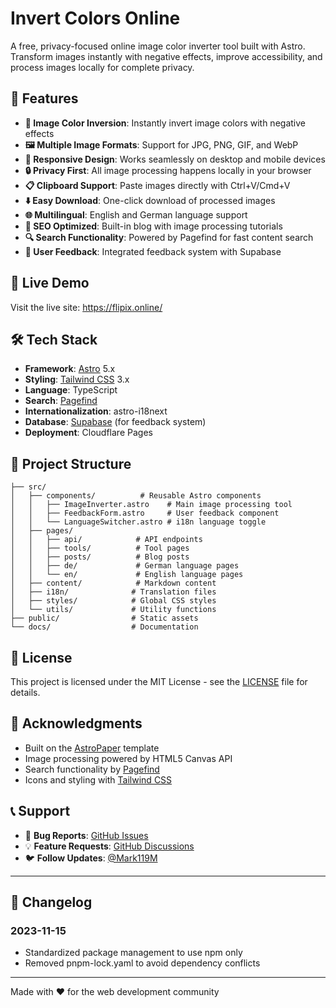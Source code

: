 # Invert Colors Online

A free, privacy-focused online image color inverter tool built with Astro. Transform images instantly with negative effects, improve accessibility, and process images locally for complete privacy.

## 🌟 Features

- **🔄 Image Color Inversion**: Instantly invert image colors with negative effects
- **🖼️ Multiple Image Formats**: Support for JPG, PNG, GIF, and WebP
- **📱 Responsive Design**: Works seamlessly on desktop and mobile devices
- **🔒 Privacy First**: All image processing happens locally in your browser
- **📋 Clipboard Support**: Paste images directly with Ctrl+V/Cmd+V
- **⬇️ Easy Download**: One-click download of processed images
- **🌐 Multilingual**: English and German language support
- **📝 SEO Optimized**: Built-in blog with image processing tutorials
- **🔍 Search Functionality**: Powered by Pagefind for fast content search
- **💬 User Feedback**: Integrated feedback system with Supabase

## 🚀 Live Demo

Visit the live site: https://flipix.online/

## 🛠️ Tech Stack

- **Framework**: [Astro](https://astro.build/) 5.x
- **Styling**: [Tailwind CSS](https://tailwindcss.com/) 3.x
- **Language**: TypeScript
- **Search**: [Pagefind](https://pagefind.app/)
- **Internationalization**: astro-i18next
- **Database**: [Supabase](https://supabase.com/) (for feedback system)
- **Deployment**: Cloudflare Pages

## 📁 Project Structure

```
├── src/
│   ├── components/          # Reusable Astro components
│   │   ├── ImageInverter.astro    # Main image processing tool
│   │   ├── FeedbackForm.astro     # User feedback component
│   │   └── LanguageSwitcher.astro # i18n language toggle
│   ├── pages/
│   │   ├── api/            # API endpoints
│   │   ├── tools/          # Tool pages
│   │   ├── posts/          # Blog posts
│   │   ├── de/             # German language pages
│   │   └── en/             # English language pages
│   ├── content/            # Markdown content
│   ├── i18n/              # Translation files
│   ├── styles/            # Global CSS styles
│   └── utils/             # Utility functions
├── public/                # Static assets
└── docs/                  # Documentation
```

## 📄 License

This project is licensed under the MIT License - see the [LICENSE](LICENSE) file for details.

## 🙏 Acknowledgments

- Built on the [AstroPaper](https://github.com/satnaing/astro-paper) template
- Image processing powered by HTML5 Canvas API
- Search functionality by [Pagefind](https://pagefind.app/)
- Icons and styling with [Tailwind CSS](https://tailwindcss.com/)

## 📞 Support

- 🐛 **Bug Reports**: [GitHub Issues](https://github.com/MOP-LQ/invert-colors-online/issues)
- 💡 **Feature Requests**: [GitHub Discussions](https://github.com/MOP-LQ/invert-colors-online/discussions)
- 🐦 **Follow Updates**: [@Mark119M](https://x.com/Mark119M)

---

## 📝 Changelog

### 2023-11-15
- Standardized package management to use npm only
- Removed pnpm-lock.yaml to avoid dependency conflicts

---

Made with ❤️ for the web development community
